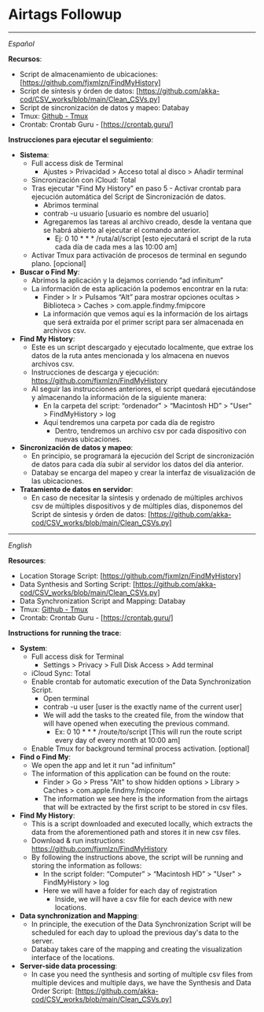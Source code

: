 # Airtags Followup

--------------------------------------------------------------------

*Español*

**Recursos**:
- Script de almacenamiento de ubicaciones: [https://github.com/fjxmlzn/FindMyHistory]
- Script de síntesis y órden de datos: [https://github.com/akka-cod/CSV_works/blob/main/Clean_CSVs.py]
- Script de sincronización de datos y mapeo: Databay
- Tmux: [Github - Tmux](https://github.com/tmux/tmux/wiki)
- Crontab: Crontab Guru - [https://crontab.guru/]

**Instrucciones para ejecutar el seguimiento**:
- **Sistema**:
    - Full access disk de Terminal
        - Ajustes > Privacidad > Acceso total al disco > Añadir terminal
    - Sincronización con iCloud: Total
    - Tras ejecutar "Find My History" en paso 5 - Activar crontab para ejecución automática del Script de Sincronización de datos.
        - Abrimos terminal
        - contrab -u usuario	[usuario es nombre del usuario]
        - Agregaremos las tareas al archivo creado, desde la ventana que se habrá abierto al ejecutar el comando anterior.
            - Ej: 0 10 * * * /ruta/al/script	[esto ejecutará el script de la ruta cada día de cada mes a las 10:00 am]
    - Activar Tmux para activación de procesos de terminal en segundo plano. [opcional]
- **Buscar o Find My**:
    - Abrimos la aplicación y la dejamos corriendo “ad infinitum”
    - La información de esta aplicación la podemos encontrar en la ruta: 
        - Finder > Ir > Pulsamos “Alt” para mostrar opciones ocultas > Biblioteca > Caches > com.apple.findmy.fmipcore
        - La información que vemos aquí es la información de los airtags que será extraída por el primer script para ser almacenada en archivos csv.
- **Find My History**:
    - Este es un script descargado y ejecutado localmente, que extrae los datos de la ruta antes mencionada y los almacena en nuevos archivos csv.
    - Instrucciones de descarga y ejecución: https://github.com/fjxmlzn/FindMyHistory
    - Al seguir las instrucciones anteriores, el script quedará ejecutándose y almacenando la información de la siguiente manera:
        - En la carpeta del script: “ordenador” > “Macintosh HD” > "User" > FindMyHistory > log
        - Aquí tendremos una carpeta por cada día de registro
            - Dentro, tendremos un archivo csv por cada dispositivo con nuevas ubicaciones.
- **Sincronización de datos y mapeo**:
    - En principio, se programará la ejecución del Script de sincronización de datos para cada día subir al servidor los datos del día anterior.
    - Databay se encarga del mapeo y crear la interfaz de visualización de las ubicaciones.
- **Tratamiento de datos en servidor**:
    - En caso de necesitar la síntesis y ordenado de múltiples archivos csv de múltiples dispositivos y de múltiples días, disponemos del Script de síntesis y órden de datos: [https://github.com/akka-cod/CSV_works/blob/main/Clean_CSVs.py]

--------------------------------------------------------------------

*English*

**Resources**:
- Location Storage Script: [https://github.com/fjxmlzn/FindMyHistory]
- Data Synthesis and Sorting Script: [https://github.com/akka-cod/CSV_works/blob/main/Clean_CSVs.py]
- Data Synchronization Script and Mapping: Databay
- Tmux: [Github - Tmux](https://github.com/tmux/tmux/wiki)
- Crontab: Crontab Guru - [https://crontab.guru/]

**Instructions for running the trace**:
- **System**:
    - Full access disk for Terminal
        - Settings > Privacy > Full Disk Access > Add terminal
    - iCloud Sync: Total
    - Enable crontab for automatic execution of the Data Synchronization Script.
        - Open terminal
        - contrab -u user	[user is the exactly name of the current user]
        - We will add the tasks to the created file, from the window that will have opened when executing the previous command.
            - Ex: 0 10 * * * /route/to/script	[This will run the route script every day of every month at 10:00 am]
    - Enable Tmux for background terminal process activation. [optional]
- **Find o Find My**:
    - We open the app and let it run "ad infinitum"
    - The information of this application can be found on the route: 
        - Finder > Go > Press "Alt" to show hidden options > Library > Caches > com.apple.findmy.fmipcore
        - The information we see here is the information from the airtags that will be extracted by the first script to be stored in csv files.
- **Find My History**:
    - This is a script downloaded and executed locally, which extracts the data from the aforementioned path and stores it in new csv files.
    - Download & run instructions: https://github.com/fjxmlzn/FindMyHistory
    - By following the instructions above, the script will be running and storing the information as follows:
        - In the script folder: “Computer” > “Macintosh HD” > "User" > FindMyHistory > log
        - Here we will have a folder for each day of registration
            - Inside, we will have a csv file for each device with new locations.
- **Data synchronization and Mapping**:
    - In principle, the execution of the Data Synchronization Script will be scheduled for each day to upload the previous day's data to the server.
    - Databay takes care of the mapping and creating the visualization interface of the locations.
- **Server-side data processing**:
    - In case you need the synthesis and sorting of multiple csv files from multiple devices and multiple days, we have the Synthesis and Data Order Script: [https://github.com/akka-cod/CSV_works/blob/main/Clean_CSVs.py]
 
